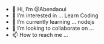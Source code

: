 - 👋 Hi, I’m @Abendaoui
- 👀 I’m interested in ... Learn Coding
- 🌱 I’m currently learning ... nodejs
- 💞️ I’m looking to collaborate on ... 
- 📫 How to reach me ...

<!---
Abendaoui/Abendaoui is a ✨ special ✨ repository because its `README.md` (this file) appears on your GitHub profile.
You can click the Preview link to take a look at your changes.
--->
